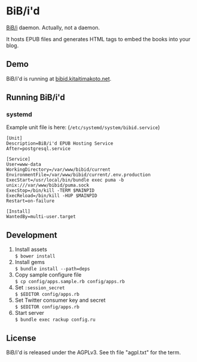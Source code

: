 BiB/i'd
======
[BiB/i][bibi] daemon. Actually, not a daemon.

It hosts EPUB files and generates HTML tags to embed the books into your blog.

Demo
----

BiB/i'd is running at [bibid.kitaitimakoto.net](http://bibid.kitaitimakoto.net).

Running BiB/i'd
---------------

### systemd ###

Example unit file is here:
(`/etc/systemd/system/bibid.service`)

    [Unit]
    Description=BiB/i'd EPUB Hosting Service
    After=postgresql.service
    
    [Service]
    User=www-data
    WorkingDirectory=/var/www/bibid/current
    EnvironmentFile=/var/www/bibid/current/.env.production
    ExecStart=/usr/local/bin/bundle exec puma -b unix:///var/www/bibid/puma.sock
    ExecStop=/bin/kill -TERM $MAINPID
    ExecReload=/bin/kill -HUP $MAINPID
    Restart=on-failure
    
    [Install]
    WantedBy=multi-user.target

Development
-----------
1. Install assets  
   `$ bower install`
2. Install gems  
   `$ bundle install --path=deps`
3. Copy sample configure file  
   `$ cp config/apps.sample.rb config/apps.rb`  
4. Set `:session_secret`  
   `$ $EDITOR config/apps.rb`
5. Set Twitter consumer key and secret  
   `$ $EDITOR config/apps.rb`
6. Start server  
   `$ bundle exec rackup config.ru`

[bibi]: http://sarasa.la/bib/i/

License
-------
BiB/i'd is released under the AGPLv3. See th file "agpl.txt" for the term.
